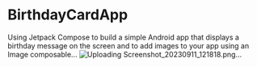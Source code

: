 # BirthdayCardApp
Using Jetpack Compose to build a simple Android app that displays a birthday message on the screen and to add images to your app using an Image composable...
![Uploading Screenshot_20230911_121818.png…]()

